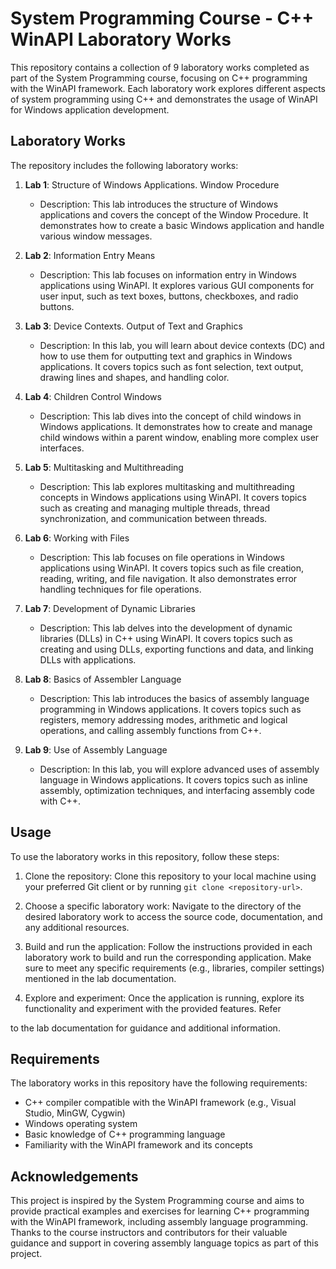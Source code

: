 # System Programming Course - C++ WinAPI Laboratory Works

This repository contains a collection of 9 laboratory works completed as part of the System Programming course, focusing on C++ programming with the WinAPI framework. Each laboratory work explores different aspects of system programming using C++ and demonstrates the usage of WinAPI for Windows application development.

## Laboratory Works

The repository includes the following laboratory works:

1. **Lab 1**: Structure of Windows Applications. Window Procedure
   - Description: This lab introduces the structure of Windows applications and covers the concept of the Window Procedure. It demonstrates how to create a basic Windows application and handle various window messages.

2. **Lab 2**: Information Entry Means
   - Description: This lab focuses on information entry in Windows applications using WinAPI. It explores various GUI components for user input, such as text boxes, buttons, checkboxes, and radio buttons.

3. **Lab 3**: Device Contexts. Output of Text and Graphics
   - Description: In this lab, you will learn about device contexts (DC) and how to use them for outputting text and graphics in Windows applications. It covers topics such as font selection, text output, drawing lines and shapes, and handling color.

4. **Lab 4**: Children Control Windows
   - Description: This lab dives into the concept of child windows in Windows applications. It demonstrates how to create and manage child windows within a parent window, enabling more complex user interfaces.

5. **Lab 5**: Multitasking and Multithreading
   - Description: This lab explores multitasking and multithreading concepts in Windows applications using WinAPI. It covers topics such as creating and managing multiple threads, thread synchronization, and communication between threads.

6. **Lab 6**: Working with Files
   - Description: This lab focuses on file operations in Windows applications using WinAPI. It covers topics such as file creation, reading, writing, and file navigation. It also demonstrates error handling techniques for file operations.

7. **Lab 7**: Development of Dynamic Libraries
   - Description: This lab delves into the development of dynamic libraries (DLLs) in C++ using WinAPI. It covers topics such as creating and using DLLs, exporting functions and data, and linking DLLs with applications.

8. **Lab 8**: Basics of Assembler Language
   - Description: This lab introduces the basics of assembly language programming in Windows applications. It covers topics such as registers, memory addressing modes, arithmetic and logical operations, and calling assembly functions from C++.

9. **Lab 9**: Use of Assembly Language
   - Description: In this lab, you will explore advanced uses of assembly language in Windows applications. It covers topics such as inline assembly, optimization techniques, and interfacing assembly code with C++.

## Usage

To use the laboratory works in this repository, follow these steps:

1. Clone the repository: Clone this repository to your local machine using your preferred Git client or by running `git clone <repository-url>`.

2. Choose a specific laboratory work: Navigate to the directory of the desired laboratory work to access the source code, documentation, and any additional resources.

3. Build and run the application: Follow the instructions provided in each laboratory work to build and run the corresponding application. Make sure to meet any specific requirements (e.g., libraries, compiler settings) mentioned in the lab documentation.

4. Explore and experiment: Once the application is running, explore its functionality and experiment with the provided features. Refer

 to the lab documentation for guidance and additional information.

## Requirements

The laboratory works in this repository have the following requirements:

- C++ compiler compatible with the WinAPI framework (e.g., Visual Studio, MinGW, Cygwin)
- Windows operating system
- Basic knowledge of C++ programming language
- Familiarity with the WinAPI framework and its concepts

## Acknowledgements

This project is inspired by the System Programming course and aims to provide practical examples and exercises for learning C++ programming with the WinAPI framework, including assembly language programming. Thanks to the course instructors and contributors for their valuable guidance and support in covering assembly language topics as part of this project.
